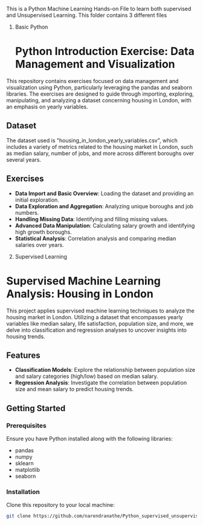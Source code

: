 This is a Python Machine Learning Hands-on File to learn both supervised and Unsupervised Learning. This folder contains 3 different files

1. Basic Python
   # Python Introduction Exercise: Data Management and Visualization

This repository contains exercises focused on data management and visualization using Python, particularly leveraging the pandas and seaborn libraries. The exercises are designed to guide through importing, exploring, manipulating, and analyzing a dataset concerning housing in London, with an emphasis on yearly variables.

## Dataset

The dataset used is "housing_in_london_yearly_variables.csv", which includes a variety of metrics related to the housing market in London, such as median salary, number of jobs, and more across different boroughs over several years.

## Exercises

- **Data Import and Basic Overview**: Loading the dataset and providing an initial exploration.
- **Data Exploration and Aggregation**: Analyzing unique boroughs and job numbers.
- **Handling Missing Data**: Identifying and filling missing values.
- **Advanced Data Manipulation**: Calculating salary growth and identifying high growth boroughs.
- **Statistical Analysis**: Correlation analysis and comparing median salaries over years.

2. Supervised Learning
  # Supervised Machine Learning Analysis: Housing in London

This project applies supervised machine learning techniques to analyze the housing market in London. Utilizing a dataset that encompasses yearly variables like median salary, life satisfaction, population size, and more, we delve into classification and regression analyses to uncover insights into housing trends.

## Features

- **Classification Models**: Explore the relationship between population size and salary categories (high/low) based on median salary.
- **Regression Analysis**: Investigate the correlation between population size and mean salary to predict housing trends.

## Getting Started

### Prerequisites

Ensure you have Python installed along with the following libraries:
- pandas
- numpy
- sklearn
- matplotlib
- seaborn

### Installation

Clone this repository to your local machine:

```bash
git clone https://github.com/narendranathe/Python_supervised_unsupervised.git


